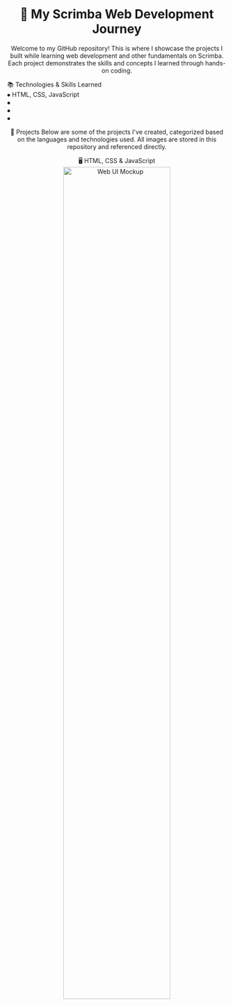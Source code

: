 <h1 align="center">🚀 My Scrimba Web Development Journey</h1>
<p align="center">Welcome to my GitHub repository! This is where I showcase the projects I built while learning web development and other fundamentals on Scrimba. Each project demonstrates the skills and concepts I learned through hands-on coding.</p>

📚 Technologies & Skills Learned <br>
⦁ HTML, CSS, JavaScript <br>
⦁ <br>
⦁ <br>
⦁ <br>

<div align="center">🌟 Projects
Below are some of the projects I've created, categorized based on the languages and technologies used. All images are stored in this repository and referenced directly.

🖥️ HTML, CSS & JavaScript
<img src="/public/assets/WebAndTablet1.png" alt="Web UI Mockup" width="70%">

</div>

